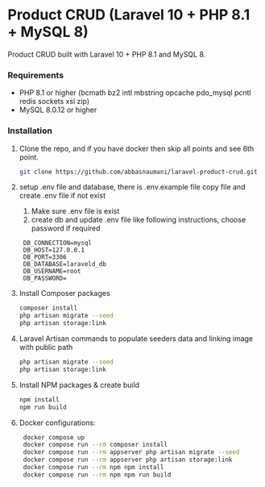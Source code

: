 # Product CRUD (Laravel 10 + PHP 8.1 + MySQL 8)
Product CRUD built with Laravel 10 + PHP 8.1 and MySQL 8.


### Requirements

- PHP 8.1 or higher (bcmath bz2 intl mbstring opcache pdo_mysql pcntl redis sockets xsl zip)
- MySQL 8.0.12 or higher

### Installation

1. Clone the repo, and if you have docker then skip all points and see 6th point.
   ```sh
   git clone https://github.com/abbasnaumani/laravel-product-crud.git
   ```
2. setup .env file and database, there is .env.example file copy file and create .env file if not exist
   1. Make sure .env file is exist
   2. create db and update .env file like following instructions, choose password if required
    ```text
     DB_CONNECTION=mysql
     DB_HOST=127.0.0.1
     DB_PORT=3306
     DB_DATABASE=laraveld_db
     DB_USERNAME=root
     DB_PASSWORD=
   ```

3. Install Composer packages
   ```sh
   composer install
   php artisan migrate --seed
   php artisan storage:link
   ```
4. Laravel Artisan commands to populate seeders data and linking image with public path 
   ```sh
   php artisan migrate --seed
   php artisan storage:link
   ```
5. Install NPM packages & create build
   ```sh
   npm install
   npm run build
   ```

6. Docker configurations:
   ```sh
    docker compose up
    docker compose run --rm composer install
    docker compose run --rm appserver php artisan migrate --seed
    docker compose run --rm appserver php artisan storage:link
    docker compose run --rm npm npm install
    docker compose run --rm npm npm run build
   ```
